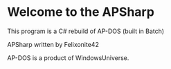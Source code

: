 # Welcome to the APSharp
This program is a C# rebuild of AP-DOS (built in Batch)

APSharp written by Felixonite42

AP-DOS is a product of WindowsUniverse.
